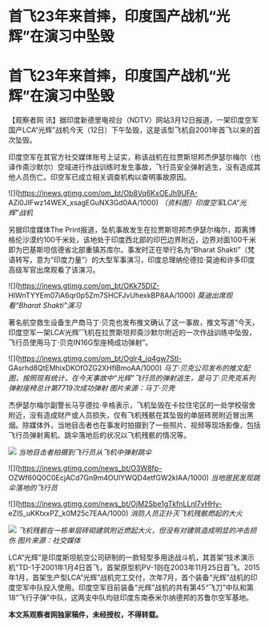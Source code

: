 # 首飞23年来首摔，印度国产战机“光辉”在演习中坠毁

# 首飞23年来首摔，印度国产战机“光辉”在演习中坠毁

【观察者网
讯】据印度新德里电视台（NDTV）网站3月12日报道，一架印度空军国产LCA“光辉”战机今天（12日）下午坠毁，这是该型飞机自2001年首飞以来的首次坠毁。

印度空军在其官方社交媒体账号上证实，称该战机在拉贾斯坦邦杰伊瑟尔梅尔（也译作斋沙默尔）空域进行作战训练时发生事故，飞行员安全弹射逃生，没有造成其他人员伤亡。印空军已成立相关调查机构以查明事故原因。

![](https://inews.gtimg.com/om_bt/Ob8Vq6KxOEJh9UFA-
AZi0JIFwz14WEX_xsagEGuNX3Gd0AA/1000) _（资料图）印度空军LCA“光辉”战机_

另据印度媒体The
Print报道，坠机事故发生在拉贾斯坦邦杰伊瑟尔梅尔，距离博格伦沙漠约100千米处，该地处于印度西北部的印巴边界附近，边界对面100千米即为巴基斯坦信德省北部重镇苏库尔。事发时正在举行名为“Bharat
Shakti”（梵语转写，意为“印度力量”）的大型军事演习，印度总理纳伦德拉·莫迪和许多印度高级军官出席观看了该演习。

![](https://inews.gtimg.com/om_bt/OKk75DlZ-
HlWnTYYEm07iA6qr0p5Zm7SHCFJvUhexkBP8AA/1000) _莫迪出席观看“Bharat Shakti”演习_

著名航空救生设备生产商马丁·贝克也发布推文确认了这一事故，推文写道“今天，印度空军一架LCA‘光辉’飞机在拉贾斯坦邦斋沙默尔附近的一次作战训练中坠毁，飞行员使用马丁·贝克IN16G型座椅成功弹射”。

![](https://inews.gtimg.com/om_bt/Oglr4_iq4gw7Stl-
GAsrhd8QtEMhixDKOfOZG2XHflBmoAA/1000)
_马丁·贝克公司发布的推文配图，按照现有统计，在今天事故中“光辉”飞行员的弹射逃生，是马丁·贝壳克系列弹射座椅总计第7719次成功弹射
图片来源：马丁·贝壳_

杰伊瑟尔梅尔副警长马亨德拉·辛格表示，飞机坠毁在卡拉住宅区的一处学校宿舍附近，没有造成财产或人员损失，仅有飞机残骸在其坠毁的单层砖房附近冒出黑烟。除媒体外，当地目击者也在事发时拍摄到了一些照片、视频等现场影像，包括飞行员弹射离机、跳伞落地后的状况以飞机残骸的情况等。

![](https://inews.gtimg.com/news_bt/OYzX01Xw-0SSNlxq1xGJ7gZF-7bYv_XdfUxB79r9g4McYAA/1000)
_当地目击者拍摄到飞行员从飞机中弹射跳伞_

![](https://inews.gtimg.com/news_bt/O3W8fp-
OZWf60Q0C0EcjACd7Gn9m4OUlYWQD4etfGW2kIAA/1000) _当地居民发现跳伞落地的飞行员_

![](https://inews.gtimg.com/news_bt/OjM2Sbe1gTkfnLLnl7vHHy-
eZlS_uKKtxxPZ_k0M25c7EAA/1000) _消防人员正扑灭飞机残骸燃起的大火_

![](https://inews.gtimg.com/om_bt/OBEXZZs0stE384XnxtZg7oXIF_Esn4FpXPv5f5paPFfXUAA/1000)
_飞机残骸在一栋单层砖砌建筑附近燃起大火，但没有对建筑造成明显的冲击损伤 图片来源：社交媒体_

LCA“光辉”是印度斯坦航空公司研制的一款轻型多用途战斗机，其首架“技术演示机”TD-1于2001年1月4日首飞，首架原型机PV-1则在2003年11月25日首飞。2015年1月，首架生产型LCA“光辉”战机完工交付，次年7月，首个装备“光辉”战机的印度空军中队投入使用。印度空军目前装备“光辉”战机的共有第45“飞刀”中队和第18“飞行子弹”中队，这两支中队均驻印度东南泰米尔纳德邦的苏鲁尔空军基地。

**本文系观察者网独家稿件，未经授权，不得转载。**

